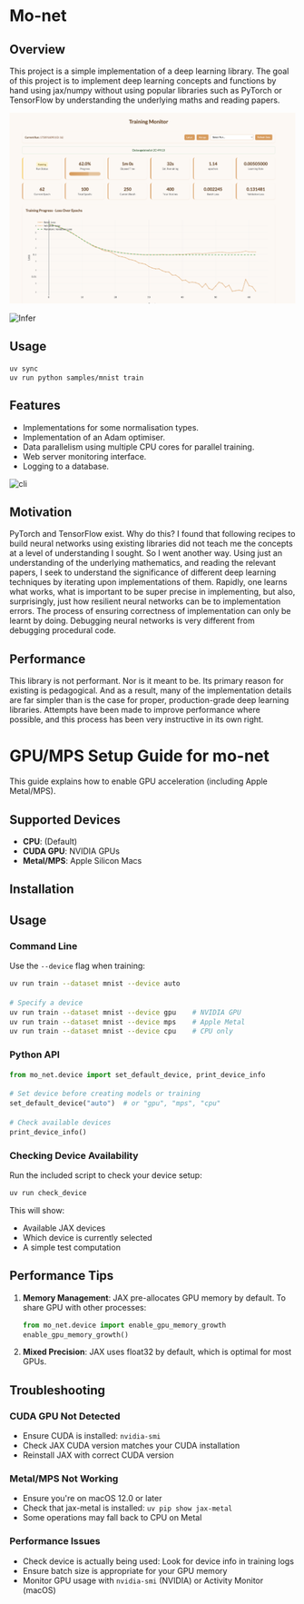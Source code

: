 # Mo-net

## Overview

This project is a simple implementation of a deep learning library. The goal of
this project is to implement deep learning concepts and functions by hand using
jax/numpy without using popular libraries such as PyTorch or TensorFlow by
understanding the underlying maths and reading papers.

![Dashboard](/assets/dashboard.png)

![Infer](/assets/after-grokking.png)

## Usage

```shell
uv sync
uv run python samples/mnist train
```

## Features

- Implementations for some normalisation types.
- Implementation of an Adam optimiser.
- Data parallelism using multiple CPU cores for parallel training.
- Web server monitoring interface.
- Logging to a database.

![cli](./assets/cli-interface.png)

## Motivation

PyTorch and TensorFlow exist. Why do this? I found that following recipes to
build neural networks using existing libraries did not teach me the concepts at
a level of understanding I sought. So I went another way. Using just an
understanding of the underlying mathematics, and reading the relevant papers, I
seek to understand the significance of different deep learning techniques by
iterating upon implementations of them. Rapidly, one learns what works, what is
important to be super precise in implementing, but also, surprisingly, just how
resilient neural networks can be to implementation errors. The process of
ensuring correctness of implementation can only be learnt by doing.
Debugging neural networks is very different from debugging procedural code.

## Performance

This library is not performant. Nor is it meant to be. Its primary reason for
existing is pedagogical. And as a result, many of the implementation details are
far simpler than is the case for proper, production-grade deep learning
libraries. Attempts have been made to improve performance where possible, and
this process has been very instructive in its own right.

# GPU/MPS Setup Guide for mo-net

This guide explains how to enable GPU acceleration (including Apple Metal/MPS).

## Supported Devices

- **CPU**: (Default)
- **CUDA GPU**: NVIDIA GPUs
- **Metal/MPS**: Apple Silicon Macs

## Installation

## Usage

### Command Line

Use the `--device` flag when training:

```bash
uv run train --dataset mnist --device auto

# Specify a device
uv run train --dataset mnist --device gpu    # NVIDIA GPU
uv run train --dataset mnist --device mps    # Apple Metal
uv run train --dataset mnist --device cpu    # CPU only
```

### Python API

```python
from mo_net.device import set_default_device, print_device_info

# Set device before creating models or training
set_default_device("auto")  # or "gpu", "mps", "cpu"

# Check available devices
print_device_info()
```

### Checking Device Availability

Run the included script to check your device setup:

```bash
uv run check_device
```

This will show:

- Available JAX devices
- Which device is currently selected
- A simple test computation

## Performance Tips

1. **Memory Management**: JAX pre-allocates GPU memory by default. To share GPU with other processes:

   ```python
   from mo_net.device import enable_gpu_memory_growth
   enable_gpu_memory_growth()
   ```

2. **Mixed Precision**: JAX uses float32 by default, which is optimal for most GPUs.

## Troubleshooting

### CUDA GPU Not Detected

- Ensure CUDA is installed: `nvidia-smi`
- Check JAX CUDA version matches your CUDA installation
- Reinstall JAX with correct CUDA version

### Metal/MPS Not Working

- Ensure you're on macOS 12.0 or later
- Check that jax-metal is installed: `uv pip show jax-metal`
- Some operations may fall back to CPU on Metal

### Performance Issues

- Check device is actually being used: Look for device info in training logs
- Ensure batch size is appropriate for your GPU memory
- Monitor GPU usage with `nvidia-smi` (NVIDIA) or Activity Monitor (macOS)

```

```
